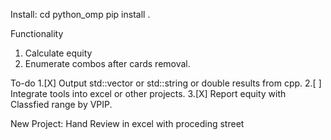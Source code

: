 Install:
cd python_omp
pip install .

Functionality 
1. Calculate equity
2. Enumerate combos after cards removal.

To-do
1.[X] Output std::vector or std::string or double results from cpp. 
2.[ ] Integrate tools into excel or other projects.
3.[X] Report equity with Classfied range by VPIP.

New Project: Hand Review in excel with proceding street 
